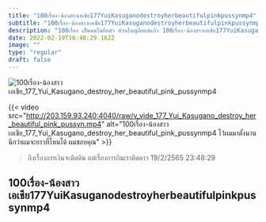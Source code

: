 ```yaml
---
title: "100เรื่อง-น้องสาวเอเชีย177YuiKasuganodestroyherbeautifulpinkpussynmp4"
subtitle: "100เรื่อง-น้องสาวเอเชีย177YuiKasuganodestroyherbeautifulpinkpussynmp4 ถ้าถามว่าอยู่ที่ไหนแล้วสบายใจ ตอบแบบไม่ต้องคิดเลย...ที่นอน"
description: "100เรื่อง เป็นคนไม่ถือตัว ส่วนใหญ่ถือแต่แก้ว 100เรื่อง-น้องสาวเอเชีย177YuiKasuganodestroyherbeautifulpinkpussynmp4 19/2/2565 23:48:29"
date: 2022-02-19T16:48:29.162Z
image: ""
type: "regular"
draft: false
---
```


![100เรื่อง-น้องสาวเอเชีย_177_Yui_Kasugano_destroy_her_beautiful_pink_pussynmp4](http://203.159.93.240:4040/raw/v_vide_177_Yui_Kasugano_destroy_her_beautiful_pink_pussyn.jpg)

{{< video src="http://203.159.93.240:4040/raw/v_vide_177_Yui_Kasugano_destroy_her_beautiful_pink_pussyn.mp4" alt="100เรื่อง-น้องสาวเอเชีย_177_Yui_Kasugano_destroy_her_beautiful_pink_pussynmp4 ไว้ผมมาตั้งนาน นึกว่าผมจะยาวที่ไหนได้ ผมชอบคุณ" >}}


> ถึงเรื่องการเงินจะติดดิน แต่เรื่องการกินเราติดดาว 19/2/2565 23:48:29

## 100เรื่อง-น้องสาวเอเชีย177YuiKasuganodestroyherbeautifulpinkpussynmp4
